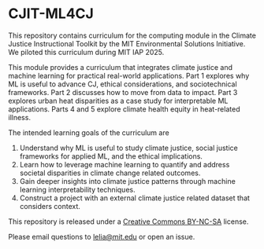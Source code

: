 # CJIT-ML4CJ
This repository contains curriculum for the computing module in the Climate Justice Instructional Toolkit by the MIT Environmental Solutions Initiative. We piloted this curriculum during MIT IAP 2025.

This module provides a curriculum that integrates climate justice and machine learning for practical real-world applications. Part 1 explores why ML is useful to advance CJ, ethical considerations, and sociotechnical frameworks. Part 2 discusses how to move from data to impact. Part 3 explores urban heat disparities as a case study for interpretable ML applications. Parts 4 and 5 explore climate health equity in heat-related illness.

The intended learning goals of the curriculum are
1. Understand why ML is useful to study climate justice, social justice frameworks for applied ML, and the ethical implications.
2. Learn how to leverage machine learning to quantify and address societal disparities in climate change related outcomes.
3. Gain deeper insights into climate justice patterns through machine learning interpretability techniques.
4. Construct a project with an external climate justice related dataset that considers context.

This repository is released under a [Creative Commons BY-NC-SA](https://creativecommons.org/licenses/by-nc-sa/4.0/) license.

Please email questions to lelia@mit.edu or open an issue.
